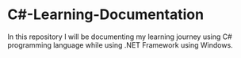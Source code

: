 # C#-Learning-Documentation
In this repository I will be documenting my learning journey using C# programming language while using .NET Framework using Windows.
